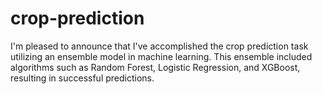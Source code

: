 # crop-prediction

I'm pleased to announce that I've accomplished the crop prediction task utilizing an ensemble model in machine learning. This ensemble included algorithms such as Random Forest, Logistic Regression, and XGBoost, resulting in successful predictions.

